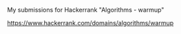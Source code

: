 My submissions for Hackerrank "Algorithms - warmup"

https://www.hackerrank.com/domains/algorithms/warmup
